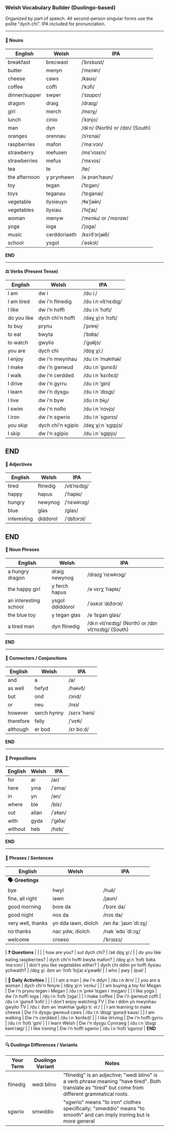 ### Welsh Vocabulary Builder (Duolingo-based)

Organized by part of speech. All second-person singular forms use the polite "dych chi". IPA included for pronunciation.

---

#### 🐉 Nouns

| English       | Welsh        | IPA                             |
| ------------- | ------------ | ------------------------------- |
| breakfast     | brecwast     | /ˈbrɛkʊst/                      |
| butter        | menyn        | /ˈmɛnɨn/                        |
| cheese        | caws         | /kaʊs/                          |
| coffee        | coffi        | /ˈkɔfi/                         |
| dinner/supper | swper        | /ˈsɪʊpɛr/                       |
| dragon        | draig        | /draɪɡ/                         |
| girl          | merch        | /mɛrχ/                          |
| lunch         | cinio        | /ˈkɪnjo/                        |
| man           | dyn          | /dɨːn/ (North) or /dɪn/ (South) |
| oranges       | orennau      | /ɔˈrɛnai/                       |
| raspberries   | mafon        | /ˈmaːvɔn/                       |
| strawberry    | mefusen      | /mɛˈvɪsɛn/                      |
| strawberries  | mefus        | /ˈmɛvɪs/                        |
| tea           | te           | /te/                            |
| the afternoon | y prynhawn   | /ə prənˈhaʊn/                   |
| toy           | tegan        | /ˈtɛɡan/                        |
| toys          | teganau      | /ˈtɛɡanai/                      |
| vegetable     | llysieuyn    | /ɬəˈʃəɨɨn/                      |
| vegetables    | llysiau      | /ˈɦɪʃaɪ/                        |
| woman         | menyw        | /ˈmɛnɨu/ or /ˈmɛnɪw/            |
| yoga          | ioga         | /ˈjɔɡa/                         |
| music         | cerddoriaeth | /kɛrðˈɔrjaɨθ/                   |
| school        | ysgol        | /ˈəskɔl/                        |
**END**



---

#### ⚖️ Verbs (Present Tense)

| English     | Welsh              | IPA                  |
| ----------- | ------------------ | -------------------- |
| I am        | dw i               | /du iː/              |
| I am tired  | dw i'n flinedig    | /du iːn vlɪˈnɛdɪɡ/   |
| I like      | dw i'n hoffi       | /du iːn ˈhɔfɪ/       |
| do you like | dych chi'n hoffi   | /dəχ χiːn ˈhɔfɪ/     |
| to buy      | prynu              | /ˈprɨnɨ/             |
| to eat      | bwyta              | /ˈbɪɨta/             |
| to watch    | gwylio             | /ˈɡʊɨljɔ/            |
| you are     | dych chi           | /dɒχ χiː/            |
| I enjoy     | dw i'n mwynhau     | /du iːn ˈmʊɨnhaɨ/    |
| I make      | dw i'n gwneud      | /du iːn ˈɡʊnɛð/      |
| I walk      | dw i'n cerdded     | /du iːn ˈkɛrðɛd/     |
| I drive     | dw i'n gyrru       | /du iːn ˈɡɪrɨ/       |
| I learn     | dw i'n dysgu       | /du iːn ˈdɪsgɪ/      |
| I live      | dw i'n byw         | /du iːn bɨu̯/        |
| I swim      | dw i'n nofio       | /du iːn ˈnɔvjɔ/      |
| I iron      | dw i'n sgwrio      | /du iːn ˈsgʊrɪɔ/     |
| you skip    | dych chi'n sgipio  | /dəχ χiːn ˈsgɪpjɔ/   |
| I skip      | dw i'n sgipio      | /du iːn ˈsgɪpjɔ/     |
**END**
---

#### 🎨 Adjectives

| English    | Welsh      | IPA             |
| ---------- | ---------- | --------------- |
| tired      | flinedig   | /vlɪˈnɛdɪɡ/     |
| happy      | hapus      | /ˈhapɨs/         |
| hungry     | newynog    | /ˈnɛwɨnɔɡ/       |
| blue       | glas       | /ɡlas/           |
| interesting| diddorol   | /ˈdɪðɔrɔl/       |
**END**
---

#### 📐 Noun Phrases

| English                 | Welsh                        | IPA                                      |
|------------------------|------------------------------|------------------------------------------|
| a hungry dragon        | draig newynog                | /draɪɡ ˈnɛwɨnɔɡ/                         |
| the happy girl         | y ferch hapus                | /ə vɛrχ ˈhapɨs/                          |
| an interesting school  | ysgol ddiddorol              | /ˈəskɔl ˈdɪðɔrɔl/                        |
| the blue toy           | y tegan glas                 | /ə ˈtɛɡan ɡlas/                          |
| a tired man            | dyn flinedig                 | /dɨːn vlɪˈnɛdɪɡ/ (North) or /dɪn vlɪˈnɛdɪɡ/ (South) |
**END**

---

#### 🔗 Connectors / Conjunctions

| English   | Welsh       | IPA           |
| --------- | ----------- |---------------|
| and       | a           | /a/           |
| as well   | hefyd       | /həɨvð/       |
| but       | ond         | /ɔnd/         |
| or        | neu         | /nɛɨ/         |
| however   | serch hynny | /sɛrx ˈhənɨ/  |
| therefore | felly       | /ˈvɛɬi/       |
| although  | er bod      | /ɛr boːd/     |
**END**

---

#### 📍 Prepositions

| English | Welsh | IPA       |
|--------|--------|-----------|
| for     | ar    | /ar/      |
| here    | yma   | /ˈəma/    |
| in      | yn    | /ən/      |
| where   | ble   | /blɛ/     |
| out     | allan | /ˈaɬan/   |
| with    | gyda  | /ˈɡɨða/   |
| without | heb   | /hɛb/     |
**END**

---

#### 🧩 Phrases / Sentences

| English                           | Welsh                            | IPA                                      |
|-----------------------------------|----------------------------------|------------------------------------------|
| **🗣️ Greetings**                  |                                  |                                          |
| bye                               | hwyl                             | /huɨl/                                   |
| fine, all right                   | iawn                             | /jaʊn/                                   |
| good morning                      | bore da                          | /ˈbɔrɛ da/                               |
| good night                        | nos da                           | /nɔs da/                                 |
| very well, thanks                 | yn dda iawn, diolch              | /ən ðaː ˈjaʊn ˈdiːɔχ/                     |
| no thanks                         | nac ydw, diolch                  | /nak ˈədʊ ˈdiːɔχ/                         |
| welcome                           | croeso                           | /ˈkrɔɪsɔ/                                |

| **❓ Questions**                   |                                  |                                          |
| how are you?                      | sut dych chi?                    | /sɨt dɒχ χiː/                            |
| do you like eating raspberries?   | dych chi'n hoffi bwyta mafon?   | /dɒχ χiːn ˈhɔfɪ ˈbɪɨta ˈmaːvɔn/          |
| don't you like vegetables either? | dych chi ddim yn hoffi llysiau ychwaith? | /dɒχ χiː ðɪm ən ˈhɔfɪ ˈɦɪʃaɪ əˈχwaɨθ/ |
| who                               | pwy                              | /pʊɨ/                                    |

| **🧺 Daily Activities**           |                                  |                                          |
| I am a man                        | dw i'n ddyn                      | /du iːn ðɨːn/                            |
| you are a woman                   | dych chi'n fenyw                 | /dɒχ χiːn ˈvɛnɨu/                         |
| I am buying a toy for Megan       | Dw i'n prynu tegan i Megan       | /du iːn ˈprɨnɨ ˈtɛɡan i ˈmɛɡan/           |
| I like yoga                       | dw i'n hoffi ioga                | /du iːn ˈhɔfɪ ˈjɔɡa/                      |
| I make coffee                     | Dw i'n gwneud coffi              | /du iːn ˈɡʊnɛð ˈkɔfi/                     |
| I don't enjoy watching TV         | Dw i ddim yn mwynhau gwylio TV   | /du iː ðɪm ən ˈmʊɨnhaɨ ˈɡʊɨljɔ tiː viː/   |
| I am learning to make cheese      | Dw i'n dysgu gwneud caws         | /du iːn ˈdɪsgɪ ˈɡʊnɛð kaʊs/              |
| I am walking                      | Dw i'n cerdded                   | /du iːn ˈkɛrðɛd/                          |
| I like driving                    | Dw i'n hoffi gyrru               | /du iːn ˈhɔfɪ ˈɡɪrɨ/                      |
| I learn Welsh                     | Dw i'n dysgu Cymraeg             | /du iːn ˈdɪsgɪ kəmˈraɨɡ/                  |
| I like ironing                    | Dw i'n hoffi sgwrio              | /du iːn ˈhɔfɪ ˈsgʊrɪɔ/                    |
**END**


---

#### 🔍 Duolingo Differences / Variants

| Your Term | Duolingo Variant | Notes                                                                                                                                                |
| --------- | ---------------- | ---------------------------------------------------------------------------------------------------------------------------------------------------- |
| flinedig  | wedi blino       | "flinedig" is an adjective; "wedi blino" is a verb phrase meaning "have tired". Both translate as "tired" but come from different grammatical roots. |
| sgwrio    | smwddio          | "sgwrio" means "to iron" clothes specifically; "smwddio" means "to smooth" and can imply ironing but is more general                                 |
